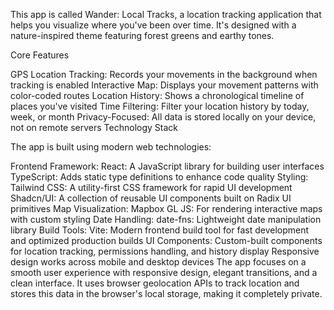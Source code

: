 This app is called Wander: Local Tracks, a location tracking application that helps you visualize where you've been over time. It's designed with a nature-inspired theme featuring forest greens and earthy tones.

Core Features

GPS Location Tracking: Records your movements in the background when tracking is enabled
Interactive Map: Displays your movement patterns with color-coded routes
Location History: Shows a chronological timeline of places you've visited
Time Filtering: Filter your location history by today, week, or month
Privacy-Focused: All data is stored locally on your device, not on remote servers
Technology Stack

The app is built using modern web technologies:

Frontend Framework:
React: A JavaScript library for building user interfaces
TypeScript: Adds static type definitions to enhance code quality
Styling:
Tailwind CSS: A utility-first CSS framework for rapid UI development
Shadcn/UI: A collection of reusable UI components built on Radix UI primitives
Map Visualization:
Mapbox GL JS: For rendering interactive maps with custom styling
Date Handling:
date-fns: Lightweight date manipulation library
Build Tools:
Vite: Modern frontend build tool for fast development and optimized production builds
UI Components:
Custom-built components for location tracking, permissions handling, and history display
Responsive design works across mobile and desktop devices
The app focuses on a smooth user experience with responsive design, elegant transitions, and a clean interface. It uses browser geolocation APIs to track location and stores this data in the browser's local storage, making it completely private.
